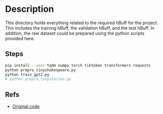 # Description
This directory holds everything related to the required hBuff for the project. This includes the training hBuff, the validation hBuff, and the test hBuff.
In addition, the raw dataset could be prepared using the python scripts provided here. 

## Steps
```bash
pip install --user tqdm numpy torch tiktoken transformers requests
python prepro_tinyshakespeare.py
python train_gpt2.py
# python prepro_tinystories.py
```
## Refs
- [Original code](https://github.com/karpathy/llm.c)